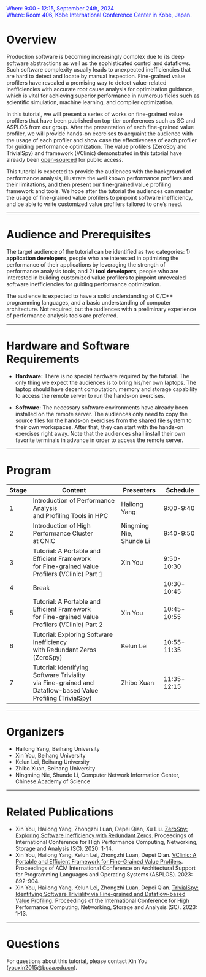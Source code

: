 <font color=Blue>
When: 9:00 - 12:15, September 24th, 2024
<br />
Where: Room 406, Kobe International Conference Center in Kobe, Japan.
</font>

# Overview

Production software is becoming increasingly complex due to its deep software abstractions as well as the
sophisticated control and dataflows. Such software complexity usually leads to unexpected inefficiencies that
are hard to detect and locate by manual inspection. Fine-grained value profilers have revealed a promising way
to detect value-related inefficiencies with accurate root cause analysis for optimization guidance, which is vital
for achieving superior performance in numerous fields such as scientific simulation, machine learning, and
compiler optimization. 

In this tutorial, we will present a series of works on fine-grained value profilers that
have been published on top-tier conferences such as SC and ASPLOS from our group. After the presentation of each
fine-grained value profiler, we will provide hands-on exercises to acquaint the audience with the usage of each
profiler and show case the effectiveness of each profiler for guiding performance optimization. The value profilers (ZeroSpy and TrivialSpy) and framework (VClinic) demonstrated in this tutorial have already been [open-sourced](https://github.com/VClinic/VClinic) for public access.

This tutorial is expected to provide the audiences with the background of performance analysis,
illustrate the well known performance profilers and their limitations, and then present our fine-grained value profiling framework and tools. We hope after the tutorial the audiences can master
the usage of fine-grained value profilers to pinpoint software inefficiency, and be able to write
customized value profilers tailored to one’s need.

---

# Audience and Prerequisites

The target audience of the tutorial can be identified as two categories: 1) **application developers**,
people who are interested in optimizing the performance of their applications by leveraging the
strength of performance analysis tools, and 2) **tool developers**, people who are interested in building
customized value profilers to pinpoint unrevealed software inefficiencies for guiding performance
optimization.

The audience is expected to have a solid understanding of C/C++ programming languages, and a
basic understanding of computer architecture. Not required, but the audiences with a preliminary
experience of performance analysis tools are preferred.

---

# Hardware and Software Requirements

- **Hardware:** There is no special hardware required by the tutorial. The only thing we expect the
audiences is to bring his/her own laptops. The laptop should have decent computation, memory
and storage capability to access the remote server to run the hands-on exercises.

- **Software:** The necessary software environments have already been installed on the remote server. The audiences only need to copy the source files for
the hands-on exercises from the shared file system to their own workspaces. After that, they can start with
the hands-on exercises right away. Note that the audiences shall install their own favorite terminals in advance in order to access the remote server.

---

# Program

Stage | Content | Presenters | Schedule
-------- | ----- | ----- | ----
1 | Introduction of Performance Analysis <br>and Profiling Tools in HPC | Hailong Yang | 9:00-9:40
2 | Introduction of High Performance Cluster<br> at CNIC | Ningming Nie,<br> Shunde Li | 9:40-9:50
3 | Tutorial: A Portable and Efficient Framework<br> for Fine-grained Value Profilers (VClinic) Part 1 | Xin You | 9:50-10:30
4 | Break |  | 10:30-10:45 
5 | Tutorial: A Portable and Efficient Framework<br> for Fine-grained Value Profilers (VClinic) Part 2 | Xin You | 10:45-10:55
6 | Tutorial: Exploring Software Inefficiency<br> with Redundant Zeros (ZeroSpy) | Kelun Lei | 10:55-11:35
7 | Tutorial: Identifying Software Triviality<br> via Fine-grained and Dataflow-based Value<br> Profiling (TrivialSpy) | Zhibo Xuan | 11:35-12:15

---

# Organizers

- Hailong Yang, Beihang University
- Xin You, Beihang University
- Kelun Lei, Beihang University
- Zhibo Xuan, Beihang University
- Ningming Nie, Shunde Li, Computer Network Information Center, Chinese Academy of Science

---

# Related Publications

- Xin You, Hailong Yang, Zhongzhi Luan, Depei Qian, Xu Liu. [ZeroSpy: Exploring Software Inefficiency with Redundant Zeros](https://ieeexplore.ieee.org/document/9355303). Proceedings of International Conference for High Performance Computing, Networking, Storage and Analysis (SC). 2020: 1-14.
- Xin You, Hailong Yang, Kelun Lei, Zhongzhi Luan, Depei Qian. [VClinic: A Portable and Efficient Framework for Fine-Grained Value Profilers](https://dl.acm.org/doi/10.1145/3575693.3576934). Proceedings of ACM International Conference on Architectural Support for Programming Languages and Operating Systems (ASPLOS). 2023: 892-904.
- Xin You, Hailong Yang, Kelun Lei, Zhongzhi Luan, Depei Qian. [TrivialSpy: Identifying Software Triviality via Fine-grained and Dataflow-based Value Profiling](https://dl.acm.org/doi/10.1145/3581784.3607052). Proceedings of the International Conference for High Performance Computing, Networking, Storage and Analysis (SC). 2023: 1-13.

---

# Questions

For questions about this tutorial, please contact Xin You (youxin2015@buaa.edu.cn).
